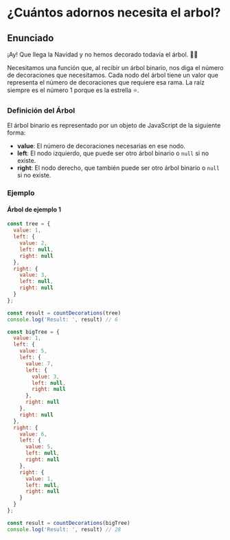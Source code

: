 # ¿Cuántos adornos necesita el arbol?

## Enunciado

¡Ay! Que llega la Navidad y no hemos decorado todavía el árbol. 🎄😱

Necesitamos una función que, al recibir un árbol binario, nos diga el número de decoraciones que necesitamos. Cada nodo del árbol tiene un valor que representa el número de decoraciones que requiere esa rama. La raíz siempre es el número 1 porque es la estrella ⭐.

### Definición del Árbol

El árbol binario es representado por un objeto de JavaScript de la siguiente forma:

- **value**: El número de decoraciones necesarias en ese nodo.
- **left**: El nodo izquierdo, que puede ser otro árbol binario o `null` si no existe.
- **right**: El nodo derecho, que también puede ser otro árbol binario o `null` si no existe.

### Ejemplo

#### Árbol de ejemplo 1

```js
const tree = {
  value: 1,
  left: {
    value: 2,
    left: null,
    right: null
  },
  right: {
    value: 3,
    left: null,
    right: null
  }
};

const result = countDecorations(tree)
console.log('Result: ', result) // 6
```

```js
const bigTree = {
  value: 1,
  left: {
    value: 5,
    left: {
      value: 7,
      left: {
        value: 3,
        left: null,
        right: null
      },
      right: null
    },
    right: null
  },
  right: {
    value: 6,
    left: {
      value: 5,
      left: null,
      right: null
    },
    right: {
      value: 1,
      left: null,
      right: null
    }
  }
};

const result = countDecorations(bigTree)
console.log('Result: ', result) // 28
